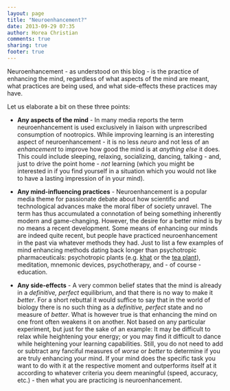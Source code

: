 ```yaml
---
layout: page
title: "Neuroenhancement?"
date: 2013-09-29 07:35
author: Horea Christian
comments: true
sharing: true
footer: true
---
```


Neuroenhancement - as understood on this blog - is the practice of enhancing the mind, regardless of what aspects of the mind are meant, what practices are being used, and what side-effects these practices may have.

Let us elaborate a bit on these three points:

* **Any aspects of the mind** - 
In many media reports the term neuroenhancement is used exclusively in liaison with unprescribed consumption of nootropics. 
While improving learning is an interesting aspect of neuroenhancement - it is no less *neuro* and not less of an *enhancement* to improve how good the mind is at *anything else* it does. 
This could include sleeping, relaxing, socializing, dancing, talking - and, just to drive the point home - *not* learning 
(which you might be interested in if you find yourself in a situation which you would not like to have a lasting impression of in your mind).

* **Any mind-influencing practices** - 
Neuroenhancement is a popular media theme for passionate debate about how scientific and technological advances make the moral fiber of society unravel. 
The term has thus accumulated a connotation of being something inherently modern and game-changing. 
However, the desire for a better mind is by no means a recent development. 
Some means of enhancing our minds are indeed quite recent, but people have practiced neuroenhancement in the past via whatever methods they had. 
Just to list a few examples of mind enhancing methods dating back longer than psychotropic pharmaceuticals: 
psychotropic plants (e.g. [khat][giannini1986] or the [tea plant][bennett2001]), meditation, mnemonic devices, psychotherapy, and - of course - education.

* **Any side-effects** - 
A very common belief states that the mind is already in a *definitive, perfect* equilibrium, and that there is no way to make it *better*. 
For a short rebuttal it would suffice to say that in the world of biology there is no such thing as a *definitive, perfect* state and no measure of *better*. 
What is however true is that enhancing the mind on one front often weakens it on another. 
Not based on any particular experiment, but just for the sake of an example: 
It may be difficult to relax while heightening your energy; or you may find it difficult to dance while heightening your learning capabilities. 
Still, you do not need to add or subtract any fanciful measures of *worse* or *better* to determine if you are truly enhancing your mind. 
If your mind does the specific task you want to do with it at the respective moment and outperforms itself at it according to whatever criteria you deem meaningful (speed, accuracy, etc.) - then what you are practicing is neuroenhancement.

[giannini1986]: https://www.ncbi.nlm.nih.gov/pubmed/3734955 "Giannini AJ, Burge H, Shaheen JM, Price WA (1986). “Khat: another drug of abuse?”. Journal of Psychoactive Drugs 18 (2): 155–8."
[bennett2001]: http://books.google.com/books?id=YdpL2YCGLVYC&pg=PA63 "Bennett Alan Weinberg; Bonnie K. Bealer (2001). “The World of Caffeine: The Science and Culture of the World's Most Popular Drug”. Psychology Press. p. 63. ISBN 978-0-415-92722-2."
